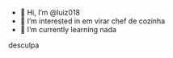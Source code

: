 


- 👋 Hi, I’m @luiz018
- 👀 I’m interested in  em virar chef de cozinha
- 🌱 I’m currently learning  nada  


desculpa 
